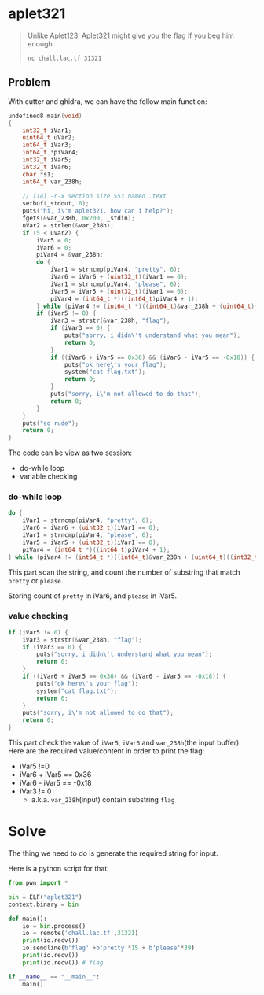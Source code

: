 # aplet321
> Unlike Aplet123, Aplet321 might give you the flag if you beg him enough.
> 
> `nc chall.lac.tf 31321`

## Problem
With cutter and ghidra, we can have the follow main function:
```c
undefined8 main(void)
{
    int32_t iVar1;
    uint64_t uVar2;
    int64_t iVar3;
    int64_t *piVar4;
    int32_t iVar5;
    int32_t iVar6;
    char *s1;
    int64_t var_238h;
    
    // [14] -r-x section size 553 named .text
    setbuf(_stdout, 0);
    puts("hi, i\'m aplet321. how can i help?");
    fgets(&var_238h, 0x200, _stdin);
    uVar2 = strlen(&var_238h);
    if (5 < uVar2) {
        iVar5 = 0;
        iVar6 = 0;
        piVar4 = &var_238h;
        do {
            iVar1 = strncmp(piVar4, "pretty", 6);
            iVar6 = iVar6 + (uint32_t)(iVar1 == 0);
            iVar1 = strncmp(piVar4, "please", 6);
            iVar5 = iVar5 + (uint32_t)(iVar1 == 0);
            piVar4 = (int64_t *)((int64_t)piVar4 + 1);
        } while (piVar4 != (int64_t *)((int64_t)&var_238h + (uint64_t)((int32_t)uVar2 - 6) + 1));
        if (iVar5 != 0) {
            iVar3 = strstr(&var_238h, "flag");
            if (iVar3 == 0) {
                puts("sorry, i didn\'t understand what you mean");
                return 0;
            }
            if ((iVar6 + iVar5 == 0x36) && (iVar6 - iVar5 == -0x18)) {
                puts("ok here\'s your flag");
                system("cat flag.txt");
                return 0;
            }
            puts("sorry, i\'m not allowed to do that");
            return 0;
        }
    }
    puts("so rude");
    return 0;
}
```

The code can be view as two session:
- do-while loop
- variable checking

### do-while loop
```c
do {
    iVar1 = strncmp(piVar4, "pretty", 6);
    iVar6 = iVar6 + (uint32_t)(iVar1 == 0);
    iVar1 = strncmp(piVar4, "please", 6);
    iVar5 = iVar5 + (uint32_t)(iVar1 == 0);
    piVar4 = (int64_t *)((int64_t)piVar4 + 1);
} while (piVar4 != (int64_t *)((int64_t)&var_238h + (uint64_t)((int32_t)uVar2 - 6) + 1));
```
This part scan the string, and count the number of substring that match `pretty` or `please`.

Storing count of `pretty` in iVar6, and `please` in iVar5.

### value checking
```c
if (iVar5 != 0) {
    iVar3 = strstr(&var_238h, "flag");
    if (iVar3 == 0) {
        puts("sorry, i didn\'t understand what you mean");
        return 0;
    }
    if ((iVar6 + iVar5 == 0x36) && (iVar6 - iVar5 == -0x18)) {
        puts("ok here\'s your flag");
        system("cat flag.txt");
        return 0;
    }
    puts("sorry, i\'m not allowed to do that");
    return 0;
}
```
This part check the value of `iVar5`, `iVar6` and `var_238h`(the input buffer). Here are the required value/content in order to print the flag:
- iVar5 !=0
- iVar6 + iVar5 == 0x36
- iVar6 - iVar5 == -0x18
- iVar3 != 0 
  - a.k.a. `var_238h`(input) contain substring `flag`


# Solve
The thing we need to do is generate the required string for input.

Here is a python script for that:
```python
from pwn import *

bin = ELF("aplet321")
context.binary = bin

def main():
    io = bin.process()
    io = remote('chall.lac.tf',31321)
    print(io.recv())
    io.sendline(b'flag' +b'pretty'*15 + b'please'*39)
    print(io.recv())
    print(io.recv()) # flag

if __name__ == "__main__":
    main()
```
